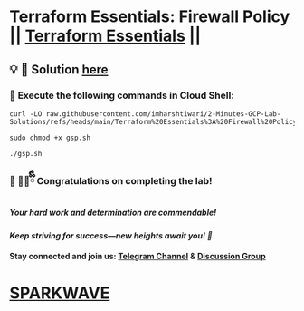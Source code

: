 # Terraform Essentials: Firewall Policy || [Terraform Essentials](https://www.cloudskillsboost.google/games/6396/labs/40297) ||

## 💡 **🔑 Solution [here](https://youtu.be/Ef4jIkTLu8k)**

### 🚀 **Execute the following commands in Cloud Shell:**  


```
curl -LO raw.githubusercontent.com/imharshtiwari/2-Minutes-GCP-Lab-Solutions/refs/heads/main/Terraform%20Essentials%3A%20Firewall%20Policy/gsp.sh

sudo chmod +x gsp.sh

./gsp.sh
```



### 🎉 🐻‍❄️ྀིྀི **Congratulations on completing the lab!**  

##### *Your hard work and determination are commendable!*  

#### *Keep striving for success—new heights await you! 🚀*

#### **Stay connected and join us:** [Telegram Channel](https://t.me/sparkwave.01) & [Discussion Group](https://t.me/sparkwave.01chats) 

# [SPARKWAVE](https://www.youtube.com/@sparkwave.01)
